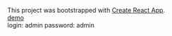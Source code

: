This project was bootstrapped with [Create React App](https://github.com/facebookincubator/create-react-app).
<br>
<a href="https://gh-homework-14.herokuapp.com/login" target="_blank">demo</a>
<br>
login: admin
password: admin